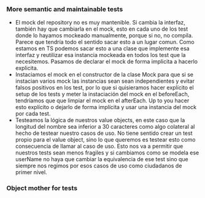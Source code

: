 ### More semantic and maintainable tests 
* El mock del repository no es muy mantenible. Si cambia la interfaz, también hay que cambiarla en el mock, esto en cada 
uno de los test donde lo hayamos mockeado manualmente, porque si no, no compila. Parece que tendría todo el sentido
sacar esto a un lugar comun. Como estamos en TS podemos sacar esto a una clase que implemente esa interfaz y reutilizar
esa instancia mockeada en todos los test que la necesitemos. Pasamos de declarar el mock de forma implicita a hacerlo
explicita.
* Instaciamos el mock en el constructor de la clase Mock para que si se instacian varios mock las instancias sean sean 
independientes y evitar falsos positivos en los test, por lo que si quisieramos hacer explícito el setup de los tests
y meter la instaciación del mock en el beforeEach, tendríamos que que limpiar el mock en el afterEach. Up to you hacer 
esto explícito o dejarlo de forma implícita y usar una instancia del mock por cada test.
* Testeamos la lógica de nuestros value objects, en este caso que la longitud del nombre sea inferior a 30 caracteres como
algo colateral al hecho de testear nuestro casos de uso. No tiene sentido crear un test propio para el value object, sino lo que 
queremos es testear esto como consecuencia de llamar al caso de uso. Esto nos va a permitir que nuestros tests sean menos
fragiles y si cambiamos como se modela ese userName no haya que cambiar la equivalencia de ese test sino que siempre nos 
regimos por esos casos de uso como ciudadanos de primer nivel.

### Object mother for tests

[//]: # (TODO: https://github.com/CodelyTV/typescript-ddd-course/tree/main/6-course-aggregate-value-objects-tests/2-object-mother-pattern)

[//]: # (https://pro.codely.com/library/ddd-en-typescript-modelado-y-arquitectura-172533/375662/path/step/149490427/discussion/2398405/)


